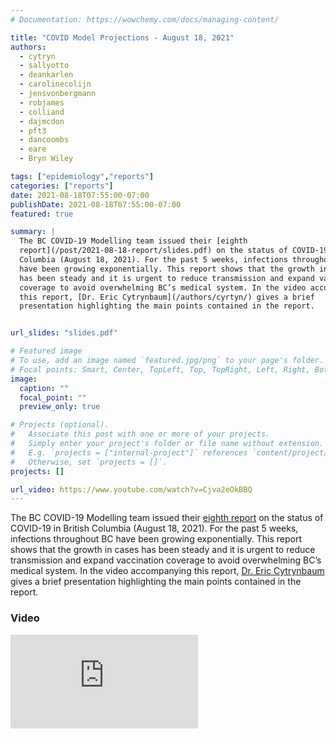 ```yaml
---
# Documentation: https://wowchemy.com/docs/managing-content/

title: "COVID Model Projections - August 18, 2021"
authors:
  - cytryn
  - sallyotto
  - deankarlen
  - carolinecolijn
  - jensvonbergmann
  - robjames
  - colliand
  - dajmcdon
  - pft3
  - dancoombs
  - eare
  - Bryn Wiley

tags: ["epidemiology","reports"]
categories: ["reports"]
date: 2021-08-18T07:55:00-07:00
publishDate: 2021-08-18T07:55:00-07:00
featured: true

summary: |
  The BC COVID-19 Modelling team issued their [eighth
  report](/post/2021-08-18-report/slides.pdf) on the status of COVID-19 in British
  Columbia (August 18, 2021). For the past 5 weeks, infections throughout BC
  have been growing exponentially. This report shows that the growth in cases
  has been steady and it is urgent to reduce transmission and expand vaccination
  coverage to avoid overwhelming BC’s medical system. In the video accompanying
  this report, [Dr. Eric Cytrynbaum](/authors/cyrtyn/) gives a brief
  presentation highlighting the main points contained in the report.


url_slides: "slides.pdf"

# Featured image
# To use, add an image named `featured.jpg/png` to your page's folder.
# Focal points: Smart, Center, TopLeft, Top, TopRight, Left, Right, BottomLeft, Bottom, BottomRight.
image:
  caption: ""
  focal_point: ""
  preview_only: true

# Projects (optional).
#   Associate this post with one or more of your projects.
#   Simply enter your project's folder or file name without extension.
#   E.g. `projects = ["internal-project"]` references `content/project/deep-learning/index.md`.
#   Otherwise, set `projects = []`.
projects: []

url_video: https://www.youtube.com/watch?v=Cjva2eOkBBQ
---
```

The BC COVID-19 Modelling team issued their [eighth report](slides.pdf) on the
status of COVID-19 in British Columbia (August 18, 2021). For the past 5 weeks,
infections throughout BC have been growing exponentially. This report shows that
the growth in cases has been steady and it is urgent to reduce transmission and
expand vaccination coverage to avoid overwhelming BC’s medical system. In the
video accompanying this report, [Dr. Eric
Cytrynbaum](/authors/cytryn) gives a brief presentation highlighting the main
points contained in the report.

### Video
<div class="youtube-container">
<iframe src="https://www.youtube.com/embed/Cjva2eOkBBQ" title="YouTube video
player" frameborder="0" allow="accelerometer; autoplay; clipboard-write;
encrypted-media; gyroscope; picture-in-picture" allowfullscreen
class="video"></iframe> </div>


